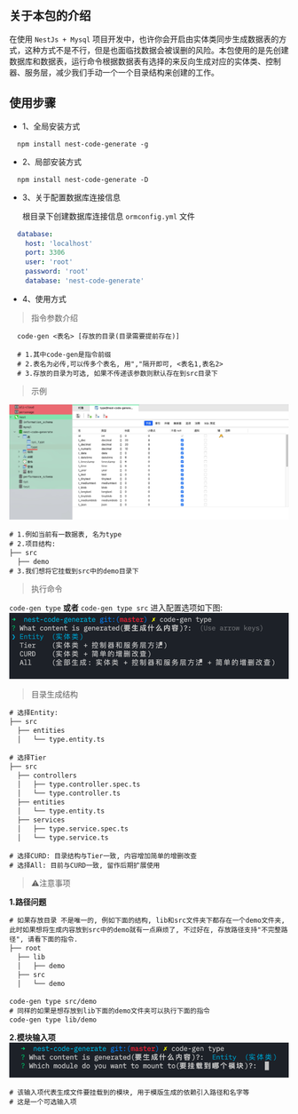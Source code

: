 ## 关于本包的介绍

在使用 `NestJs + Mysql` 项目开发中，也许你会开启由实体类同步生成数据表的方式，这种方式不是不行，但是也面临找数据会被误删的风险。本包使用的是先创建数据库和数据表，运行命令根据数据表有选择的来反向生成对应的实体类、控制器、服务层，减少我们手动一个一个目录结构来创建的工作。

## 使用步骤

* 1、全局安装方式

  

```properties
  npm install nest-code-generate -g
  ```

* 2、局部安装方式

  

```properties
  npm install nest-code-generate -D
  ```

* 3、关于配置数据库连接信息

  根目录下创建数据库连接信息 `ormconfig.yml` 文件

  

```yaml
  database:
    host: 'localhost'
    port: 3306
    user: 'root'
    password: 'root'
    database: 'nest-code-generate'
  ```

* 4、使用方式

> 指令参数介绍
```properties
  code-gen <表名> [存放的目录(目录需要提前存在)]

  # 1.其中code-gen是指令前缀
  # 2.表名为必传,可以传多个表名, 用","隔开即可, <表名1,表名2>
  # 3.存放的目录为可选, 如果不传递该参数则默认存在到src目录下
```

> 示例

![table_name](/images/table_name.jpeg)
```properties
# 1.例如当前有一数据表, 名为type
# 2.项目结构: 
├── src
  ├── demo
# 3.我们想将它挂载到src中的demo目录下
```
> 执行命令

`code-gen type` **或者** `code-gen type src` 进入配置选项如下图:
![command_line](/images/command_line.png)

> 目录生成结构
```properties
# 选择Entity:
├── src
  ├── entities
  │   └── type.entity.ts

# 选择Tier
├── src
  ├── controllers
  │   ├── type.controller.spec.ts
  │   └── type.controller.ts
  ├── entities
  │   └── type.entity.ts
  ├── services
  │   ├── type.service.spec.ts
  │   └── type.service.ts

# 选择CURD: 目录结构与Tier一致, 内容增加简单的增删改查
# 选择All: 目前与CURD一致, 留作后期扩展使用
```
> ⚠️注意事项  

**1.路径问题**
```properties
# 如果存放目录 不是唯一的, 例如下面的结构, lib和src文件夹下都存在一个demo文件夹, 此时如果想将生成内容放到src中的demo就有一点麻烦了, 不过好在, 存放路径支持"不完整路径", 请看下面的指令.
├── root
  ├── lib
  │   ├── demo
  ├── src
  │   └── demo

code-gen type src/demo
# 同样的如果是想存放到lib下面的demo文件夹可以执行下面的指令
code-gen type lib/demo
```

**2.模块输入项**
![module](/images/module.png)
```properties
# 该输入项代表生成文件要挂载到的模块, 用于模版生成的依赖引入路径和名字等
# 这是一个可选输入项
```